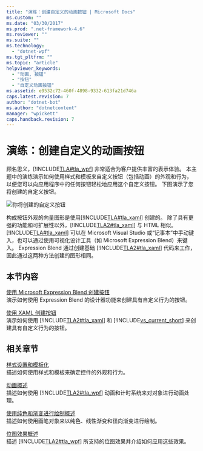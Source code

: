 ```yaml
---
title: "演练：创建自定义的动画按钮 | Microsoft Docs"
ms.custom: ""
ms.date: "03/30/2017"
ms.prod: ".net-framework-4.6"
ms.reviewer: ""
ms.suite: ""
ms.technology: 
  - "dotnet-wpf"
ms.tgt_pltfrm: ""
ms.topic: "article"
helpviewer_keywords: 
  - "动画, 按钮"
  - "按钮"
  - "自定义动画按钮"
ms.assetid: e9532c72-460f-4898-9332-613fa21d746a
caps.latest.revision: 7
author: "dotnet-bot"
ms.author: "dotnetcontent"
manager: "wpickett"
caps.handback.revision: 7
---
```

# 演练：创建自定义的动画按钮
顾名思义，[!INCLUDE[TLA#tla_wpf](../../../../includes/tlasharptla-wpf-md.md)] 非常适合为客户提供丰富的表示体验。  本主题中的演练演示如何使用样式和模板来自定义按钮（包括动画）的外观和行为，  以便您可以向应用程序中的任何按钮轻松地应用这个自定义按钮。  下图演示了您将创建的自定义按钮。  
  
 ![你将创建的自定义按钮](../../../../docs/framework/wpf/controls/media/custom-button-blend-intro.png "custom\_button\_blend\_Intro")  
  
 构成按钮外观的向量图形是使用[!INCLUDE[TLA#tla_xaml](../../../../includes/tlasharptla-xaml-md.md)] 创建的。  除了具有更强的功能和可扩展性以外，[!INCLUDE[TLA2#tla_xaml](../../../../includes/tla2sharptla-xaml-md.md)] 与 HTML 相似。  [!INCLUDE[TLA#tla_xaml](../../../../includes/tlasharptla-xaml-md.md)] 可以在 Microsoft Visual Studio 或“记事本”中手动键入，也可以通过使用可视化设计工具（如 Microsoft Expression Blend）来键入。  Expression Blend 通过创建基础 [!INCLUDE[TLA2#tla_xaml](../../../../includes/tla2sharptla-xaml-md.md)] 代码来工作，因此通过这两种方法创建的图形相同。  
  
## 本节内容  
 [使用 Microsoft Expression Blend 创建按钮](../../../../docs/framework/wpf/controls/walkthrough-create-a-button-by-using-microsoft-expression-blend.md)  
 演示如何使用 Expression Blend 的设计器功能来创建具有自定义行为的按钮。  
  
 [使用 XAML 创建按钮](../../../../docs/framework/wpf/controls/walkthrough-create-a-button-by-using-xaml.md)  
 演示如何使用 [!INCLUDE[TLA2#tla_xaml](../../../../includes/tla2sharptla-xaml-md.md)] 和 [!INCLUDE[vs_current_short](../../../../includes/vs-current-short-md.md)] 来创建具有自定义行为的按钮。  
  
## 相关章节  
 [样式设置和模板化](../../../../docs/framework/wpf/controls/styling-and-templating.md)  
 描述如何使用样式和模板来确定控件的外观和行为。  
  
 [动画概述](../../../../docs/framework/wpf/graphics-multimedia/animation-overview.md)  
 描述如何使用 [!INCLUDE[TLA2#tla_wpf](../../../../includes/tla2sharptla-wpf-md.md)] 动画和计时系统来对对象进行动画处理。  
  
 [使用纯色和渐变进行绘制概述](../../../../docs/framework/wpf/graphics-multimedia/painting-with-solid-colors-and-gradients-overview.md)  
 描述如何使用画笔对象来以纯色、线性渐变和径向渐变进行绘制。  
  
 [位图效果概述](../../../../docs/framework/wpf/graphics-multimedia/bitmap-effects-overview.md)  
 描述 [!INCLUDE[TLA2#tla_wpf](../../../../includes/tla2sharptla-wpf-md.md)] 所支持的位图效果并介绍如何应用这些效果。